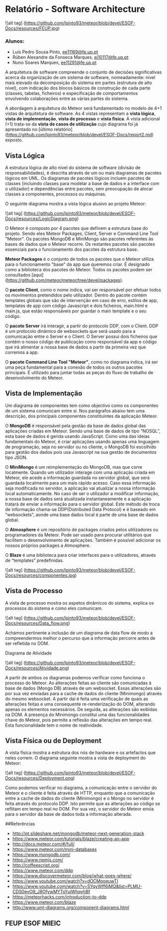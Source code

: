# Relatório - Software Architecture

![alt tag] (https://github.com/lpinto93/meteor/blob/devel/ESOF-Docs/resources/FEUP.jpg)

### Alunos:
* Luís Pedro Sousa Pinto, ee11169@fe.up.pt
* Rúben Alexandre da Fonseca Marques, ei10117@fe.up.pt 
* Nuno Soares Marques, ee11291@fe.up.pt

A arquitetura de software compreende o conjunto de decisões significativas acerca da organização de um sistema de software,
nomeadamente: nível mais elevado da decomposição do sistema em partes (estrutura de alto nível), com indicação dos blocos
básicos de construção de cada parte (classes, tabelas, ficheiros) e especificação de comportamentos envolvendo colaborações
entre as várias partes do sistema.

A abordagem à arquitetura do Meteor será fundamentado no modelo de 4+1 vistas de arquitetura de software. As 4 vistas representam a **vista lógica**, **vista de implementação**, **vista de processo** e **vista física**. A vista adicional (+1) trata-se da **vista de casos de utilização** cujo diagrama foi já apresentado no [último relatório] (https://github.com/lpinto93/meteor/blob/devel/ESOF-Docs/report2.md) exposto.

## Vista Lógica

A estrutura lógica de alto nível do sistema de software (divisão de responsabilidades), é descrita através de um ou mais
diagramas de pacotes lógicos em UML. Os diagramas de pacotes lógicos incluem pacotes de classes (incluindo classes para
modelar a base de dados e a interface com o utilizador) e dependências entre pacotes, sem preocupação de alocar classes a
componentes, processos ou máquinas.

O seguinte diagrama mostra a vista lógica alusivo ao projeto Meteor:

![alt tag] (https://github.com/lpinto93/meteor/blob/devel/ESOF-Docs/resources/LogicDiagram.png)

O Meteor é composto por 4 pacotes que definem a estrutura base do projeto. Sendo eles Meteor Packages, Client, Server e Command Line Tool "Meteor". Os pacotes MongoDB e MiniMongo são pacotes referentes às bases de dados que o Meteor recorre.
Os restantes pacotes são pacotes essenciais para o funcionamento dos pacotes da estrutura base.

**Meteor Packages** é o conjunto de todos os pacotes que o Meteor utiliza para o funcionamento "base" da app que queremos criar. É designado como a biblioteca dos pacotes do Meteor. Todos os pacotes podem ser consultados [aqui] (https://github.com/meteor/meteor/tree/devel/packages). 

O **pacote Client**, como o nome indica, vai ser responsável por efetuar todos os movimentos pretendidos pelo utilizador. Dentro do pacote contém templates globais que são de intervenção em caso de erro, estilos de app, templates de app com código Javascript e dois ficheiros, main.html e main.js, que estão responsáveis por guardar o main template e o seu código. 

O **pacote Server** irá interagir, a partir do protocolo DDP, com o Client. DDP é um protocolo dinâmico de websockets que será usado para a comunicação entre o Server e o Client. O Server possui dois ficheiros que contém o nosso código de publicação como responsável da app e código que irá alimentar a nossa base de dados a partir da primeira vez que corremos a app.

O **pacote Command Line Tool "Meteor"**, como no diagrama indica, irá ser uma peça fundamental para a conexão de todos os outros pacotes principais. É utilizado para juntar todas as peças do fluxo de trabalho de desenvolvimento do Meteor.

## Vista de Implementação
Um diagrama de componentes tem como objectivo como os componentes de um sistema comunicam entre si. Nos parágrafos abaixo tem uma descrição, dos principais componentes constituintes da aplicação Meteor.

O **MongoDB** é responsável pela gestão da base de dados global das aplicações criadas em Meteor. Sendo uma base de dados de tipo “NOSQL”, esta base de dados é gerida usando JavaScript. Como uma das ideias fundamentais do Meteor, é criar aplicações usando apenas uma linguagem de programação, seja no servidor ou no cliente, o MongoDB foi escolhido para gestão dos dados pois usa Javascript na sua gestão de documentos tipo JSON. 

O **MiniMongo** é um reimplementação do MongoDB, mas que corre localmente. Quando um utilizador interage com uma aplicação criada em Meteor, ele acede a informação guardada no servidor global, que será guardada localmente para um mais rápido acesso. Caso essa informação seja modificada no servidor, a aplicação vai atualizar a nossa informação local automaticamente. No caso de ser o utilizador a modificar informação, a nossa base de dados será atualizada instantaneamente e a aplicação tratará de enviar a informação para o servidor global. Este método de troca de informação chama-se DDP(Distributed Data Protocol) e é baseado em “websockets”, aonde uma base dados local é parte de uma base de dados global.

O **Atmosphere** é um repositório de packages criados pelos utilizadores ou programadores da Meteor. Pode ser usado para procurar utilitários que facilitem o desenvolvimento de aplicações. Também é possível adicionar os nossos próprios packages a Atmosphere.

O **Blaze** é uma biblioteca para criar interfaces para o utilizadores, através de “templates” predefinidas.

![alt tag] (https://github.com/lpinto93/meteor/blob/devel/ESOF-Docs/resources/componentes.jpg)

## Vista de Processo

A vista de processo mostra os aspetos dinâmicos do sistema, explica os processos do sistema e como eles comunicam.

![alt tag] (https://github.com/lpinto93/meteor/blob/devel/ESOF-Docs/resources/Data_flow.png)

Achámos pertinente a inclusão de um diagrama de data flow de modo a compreendermos melhor o percurso que a informação percorre antes de ser refletida no DOM. 

Diagrama de Atividade

![alt tag] (https://github.com/lpinto93/meteor/blob/devel/ESOF-Docs/resources/Atividade.png)

A partir de ambos os diagramas podemos verificar como funciona o processo do Meteor. As alterações feitas ao cliente são comunicadas à base de dados (Mongo DB) através de um websocket. Essas alterações são por sua vez enviadas para a cache de dados do cliente (Minimongo) através do mesmo websocket. A partir daí é feita uma verificação de quais as alterações feitas e uma consequente re-renderização do DOM, alterando apenas os elementos necessários. De seguida, as alterações são exibidas na DOM.
A presença do Minimongo constitui uma das funcionalidades chave do Meteor, pois permite a reflexão das alterações em tempo real. Esta funcionalidade tem o nome de reatividade.


## Vista Física ou de Deployment

A vista física mostra a estrutura dos nós de hardware e os artefactos que neles correm. O diagrama seguinte mostra a vista de deployment do Meteor:


![alt tag] (https://github.com/lpinto93/meteor/blob/devel/ESOF-Docs/resources/Deployment.png)

Como podemos verificar no diagrama, a comunicação entre o servidor do Meteor e o cliente é feita através de HTTP, enquanto que a comunicação entre a cache de dados do cliente (Minimongo) e o Mongo no servidor é feita através do protocolo DDP. Isto permite que as alterações ao código se reflitam em tempo real no DOM. Por sua vez, o servidor do Meteor envia para o servidor da base de dados toda a informação alterada.

##Referências

* http://pt.slideshare.net/mongodb/meteor-next-generation-stack
* https://www.meteor.com/tutorials/blaze/creating-an-app
* http://docs.meteor.com/#/full/
* https://www.meteor.com/mini-databases
* https://www.mongodb.com/
* https://www.npmjs.com/
* http://coffeescript.org/
* https://www.meteor.com/ddp
* https://www.discovermeteor.com/blog/what-goes-where/
* https://www.youtube.com/watch?v=dOCMpoeuwTI
* https://www.youtube.com/watch?v=SYqyWff6iMQ&list=PLMU-CDS0eyO9_J8OfywMYTsYuiWhqyhBf
* https://meteorhacks.com/introduction-to-ddp
* https://www.meteor.com/blaze
* http://www.uml-diagrams.org/component-diagrams.html


## FEUP ESOF MIEIC 
